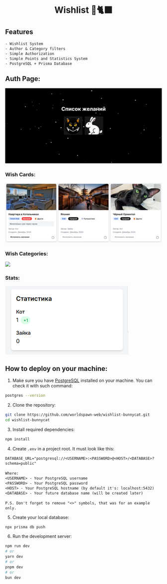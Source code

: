 <div align="center">

# Wishlist 🐰🐈‍⬛

</div>

## Features

```
- Wishlist System
- Author & Category filters
- Simple Authorization
- Simple Points and Statistics System
- PostgreSQL + Prisma Database
```

## Auth Page:

<img src="./public/authpage.gif"/>

### Wish Cards:

<img src="./public/wishes.png" />

### Wish Categories:

<img src="./public/category.gif" />

### Stats:

<img src="./public/stats.png" />

## How to deploy on your machine:

1. Make sure you have [PostgreSQL](https://www.postgresql.org/download/windows/) installed on your machine. You can check it with such command:

```bash
postgres --version
```

2. Clone the repository:

```bash
git clone https://github.com/worldspawn-web/wishlist-bunnycat.git
cd wishlist-bunnycat
```

3. Install required dependencies:

```bash
npm install
```

4. Create `.env` in a project root. It must look like this:

```
DATABASE_URL="postgresql://<USERNAME>:<PASSWORD>@<HOST>/<DATABASE>?schema=public"

Where:
<USERNAME> - Your PostgreSQL username
<PASSWORD> - Your PostgreSQL password
<HOST> - Your PostgreSQL hostname (by default it's: localhost:5432)
<DATABASE> - Your future database name (will be created later)

P.S. Don't forget to remove "<>" symbols, that was for an example only.
```

5. Create your local database:

```bash
npx prisma db push
```

6. Run the development server:

```bash
npm run dev
# or
yarn dev
# or
pnpm dev
# or
bun dev
```
